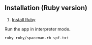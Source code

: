 ## Installation (Ruby version)

1. [Install Ruby](https://rvm.io)

Run the app in interpreter mode.

```bash
ruby ruby/spaceman.rb spf.txt
```
